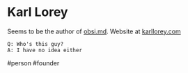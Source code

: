 # Karl Lorey
Seems to be the author of [obsi.md](obsi.md).
Website at [karllorey.com](https://karllorey.com)

```obsi
Q: Who's this guy?
A: I have no idea either
```
#person #founder